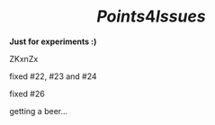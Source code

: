 # $$ Points 4 Issues $$

**Just for experiments :)**

ZKxnZx

fixed #22, #23 and #24

fixed #26

getting a beer...
